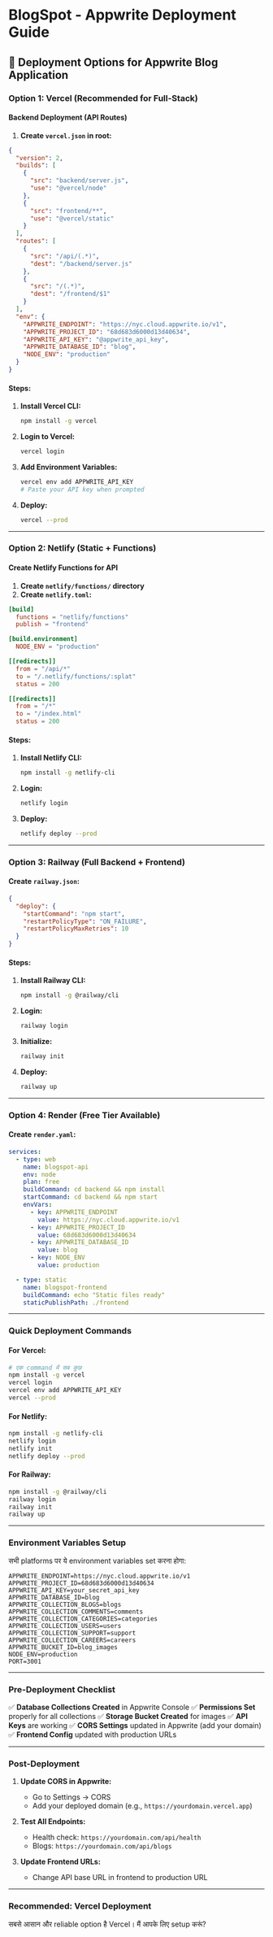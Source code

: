 # BlogSpot - Appwrite Deployment Guide

## 🚀 Deployment Options for Appwrite Blog Application

### **Option 1: Vercel (Recommended for Full-Stack)**

#### Backend Deployment (API Routes)
1. **Create `vercel.json` in root:**
```json
{
  "version": 2,
  "builds": [
    {
      "src": "backend/server.js",
      "use": "@vercel/node"
    },
    {
      "src": "frontend/**",
      "use": "@vercel/static"
    }
  ],
  "routes": [
    {
      "src": "/api/(.*)",
      "dest": "/backend/server.js"
    },
    {
      "src": "/(.*)",
      "dest": "/frontend/$1"
    }
  ],
  "env": {
    "APPWRITE_ENDPOINT": "https://nyc.cloud.appwrite.io/v1",
    "APPWRITE_PROJECT_ID": "68d683d6000d13d40634",
    "APPWRITE_API_KEY": "@appwrite_api_key",
    "APPWRITE_DATABASE_ID": "blog",
    "NODE_ENV": "production"
  }
}
```

#### Steps:
1. **Install Vercel CLI:**
   ```bash
   npm install -g vercel
   ```

2. **Login to Vercel:**
   ```bash
   vercel login
   ```

3. **Add Environment Variables:**
   ```bash
   vercel env add APPWRITE_API_KEY
   # Paste your API key when prompted
   ```

4. **Deploy:**
   ```bash
   vercel --prod
   ```

---

### **Option 2: Netlify (Static + Functions)**

#### Create Netlify Functions for API
1. **Create `netlify/functions/` directory**
2. **Create `netlify.toml`:**
```toml
[build]
  functions = "netlify/functions"
  publish = "frontend"

[build.environment]
  NODE_ENV = "production"

[[redirects]]
  from = "/api/*"
  to = "/.netlify/functions/:splat"
  status = 200

[[redirects]]
  from = "/*"
  to = "/index.html"
  status = 200
```

#### Steps:
1. **Install Netlify CLI:**
   ```bash
   npm install -g netlify-cli
   ```

2. **Login:**
   ```bash
   netlify login
   ```

3. **Deploy:**
   ```bash
   netlify deploy --prod
   ```

---

### **Option 3: Railway (Full Backend + Frontend)**

#### Create `railway.json`:
```json
{
  "deploy": {
    "startCommand": "npm start",
    "restartPolicyType": "ON_FAILURE",
    "restartPolicyMaxRetries": 10
  }
}
```

#### Steps:
1. **Install Railway CLI:**
   ```bash
   npm install -g @railway/cli
   ```

2. **Login:**
   ```bash
   railway login
   ```

3. **Initialize:**
   ```bash
   railway init
   ```

4. **Deploy:**
   ```bash
   railway up
   ```

---

### **Option 4: Render (Free Tier Available)**

#### Create `render.yaml`:
```yaml
services:
  - type: web
    name: blogspot-api
    env: node
    plan: free
    buildCommand: cd backend && npm install
    startCommand: cd backend && npm start
    envVars:
      - key: APPWRITE_ENDPOINT
        value: https://nyc.cloud.appwrite.io/v1
      - key: APPWRITE_PROJECT_ID
        value: 68d683d6000d13d40634
      - key: APPWRITE_DATABASE_ID
        value: blog
      - key: NODE_ENV
        value: production

  - type: static
    name: blogspot-frontend
    buildCommand: echo "Static files ready"
    staticPublishPath: ./frontend
```

---

### **Quick Deployment Commands**

#### For Vercel:
```bash
# एक command में सब कुछ
npm install -g vercel
vercel login
vercel env add APPWRITE_API_KEY
vercel --prod
```

#### For Netlify:
```bash
npm install -g netlify-cli
netlify login
netlify init
netlify deploy --prod
```

#### For Railway:
```bash
npm install -g @railway/cli
railway login
railway init
railway up
```

---

### **Environment Variables Setup**

सभी platforms पर ये environment variables set करना होगा:

```env
APPWRITE_ENDPOINT=https://nyc.cloud.appwrite.io/v1
APPWRITE_PROJECT_ID=68d683d6000d13d40634
APPWRITE_API_KEY=your_secret_api_key
APPWRITE_DATABASE_ID=blog
APPWRITE_COLLECTION_BLOGS=blogs
APPWRITE_COLLECTION_COMMENTS=comments
APPWRITE_COLLECTION_CATEGORIES=categories
APPWRITE_COLLECTION_USERS=users
APPWRITE_COLLECTION_SUPPORT=support
APPWRITE_COLLECTION_CAREERS=careers
APPWRITE_BUCKET_ID=blog_images
NODE_ENV=production
PORT=3001
```

---

### **Pre-Deployment Checklist**

✅ **Database Collections Created** in Appwrite Console
✅ **Permissions Set** properly for all collections
✅ **Storage Bucket Created** for images
✅ **API Keys** are working
✅ **CORS Settings** updated in Appwrite (add your domain)
✅ **Frontend Config** updated with production URLs

---

### **Post-Deployment**

1. **Update CORS in Appwrite:**
   - Go to Settings → CORS
   - Add your deployed domain (e.g., `https://yourdomain.vercel.app`)

2. **Test All Endpoints:**
   - Health check: `https://yourdomain.com/api/health`
   - Blogs: `https://yourdomain.com/api/blogs`

3. **Update Frontend URLs:**
   - Change API base URL in frontend to production URL

---

### **Recommended: Vercel Deployment**

सबसे आसान और reliable option है Vercel। मैं आपके लिए setup करूं?